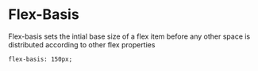 # Flex-Basis

Flex-basis sets the intial base size of a flex item before any other space is distributed according to other flex properties
```
flex-basis: 150px;
```
